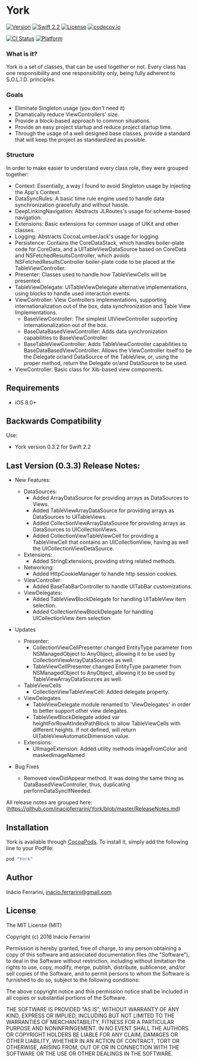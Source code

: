 # York
[![Version](https://img.shields.io/cocoapods/v/York.svg?style=flat)](http://cocoapods.org/pods/York)
[![Swift 2.2](https://img.shields.io/badge/Swift-2.2-orange.svg?style=flat)](https://swift.org/)
[![License](https://img.shields.io/cocoapods/l/York.svg?style=flat)](http://cocoapods.org/pods/York)
[![codecov.io](https://codecov.io/github/inacioferrarini/York/coverage.svg?branch=master)](https://codecov.io/github/inacioferrarini/York)

[![CI Status](http://img.shields.io/travis/inacioferrarini/York.svg?style=flat)](https://travis-ci.org/inacioferrarini/York)
[![Platform](https://img.shields.io/cocoapods/p/York.svg?style=flat)](http://cocoapods.org/pods/York)


### What is it?

York is a set of classes, that can be used together or not.
Every class has one responsibility and one responsibility only, being fully adherent to S.O.L.I.D. principles.


### Goals

* Eliminate Singleton usage (you don't need it)
* Dramatically reduce ViewControllers' size.
* Provide a block-based approach to common situations.
* Provide an easy project startup and reduce project startup time.
* Through the usage of a well designed base classes, provide a standard that will keep the project as standardized as possible.


### Structure

In order to make easier to understand every class role, they were grouped together:
* Context: Essentially, a way I found to avoid Singleton usage by injecting the App's Context.
* DataSyncRules: A basic time rule engine used to handle data synchronization gracefully and without hassle.
* DeepLinkingNavigation: Abstracts JLRoutes's usage for scheme-based navigation.
* Extensions: Basic extensions for common usage of UIKit and other classes.
* Logging: Abstracts CocoaLumberJack's usage for logging.
* Persistence: Contains the CoreDataStack, which handles boiler-plate code for CoreData, and a UITableViewDataSource based on CoreData and NSFetchedResultsController, which avoids NSFetchedResultsController boiler-plate code to be placed at the TableViewController.  
* Presenter: Classes used to handle how TableViewCells will be presented.
* TableViewDelegate: UITableViewDelegate alternative implementations, using blocks to handle used interaction events.
* ViewController: View Controllers implementations, supporting internationalization out of the box, data synchronization and Table View Implementations.
  * BaseViewController: The simplest UIViewController supporting internationalization out of the box.
  * BaseDataBasedViewController: Adds data synchronization capabilities to BaseViewController.
  * BaseTableViewController: Adds TableViewController capabilities to BaseDataBasedViewController. Allows the ViewController itself to be the Delegate or/and DataSource of the TableView, or, using the proper method, return the Delegate or/and DataSource to be used.
* ViewController: Basic class for Xib-based view components.


## Requirements

* iOS 8.0+


## Backwards Compatibility

Use:

* York version 0.3.2 for Swift 2.2


## Last Version (0.3.3) Release Notes:

* New Features:
  * DataSources:
    * Added ArrayDataSource for providing arrays as DataSources to Views.
    * Added TableViewArrayDataSource for providing arrays as DataSources to UITableViews.
    * Added CollectionViewArrayDataSource for providing arrays as DataSources to UICollectionViews.
    * Added CollectionViewTableViewCell for providing a TableViewCell that contains an UICollectionView, having as well the UICollectionViewDetaSource.
  * Extensions:
    * Added StringExtensions, providing string related methods.
  * Networking:
    * Added HttpCookieManager to handle http session cookies.
  * ViewController:
    * Added BaseTabBarController to handle UITabBar customizations.
  * ViewDelegates:
    * Added TableViewBlockDelegate for handling UITableView item selection.
    * Added CollectionViewBlockDelegate for handling UICollectionView item selection.

* Updates
  * Presenter:
    * CollectionViewCellPresenter changed EntityType parameter from NSManagedObject to AnyObject, allowing it to be used by CollectionViewArrayDataSources as well.
    * TableViewCellPresenter changed EntityType parameter from NSManagedObject to AnyObject, allowing it to be used by TableViewArrayDataSources as well.
  * TableViewCells
    * CollectionViewTableViewCell: Added delegate property.    
  * ViewDelegates
    * TableViewDelegate module renamed to 'ViewDelegates' in order to better support other view delegates.  
    * TableViewBlockDelegate added var heightForRowAtIndexPathBlock to allow TableViewCells with different heights. If not defined, will return UITableViewAutomaticDimension value.
  * Extensions:
    * UIImageExtension: Added utility methods imageFromColor and maskedImageNamed

* Bug Fixes
  * Removed viewDidAppear method. It was doing the same thing as DataBasedViewController, thus, duplicating performDataSyncIfNeeded.

All release notes are grouped here: (https://github.com/inacioferrarini/York/blob/master/ReleaseNotes.md)


## Installation

York is available through [CocoaPods](http://cocoapods.org). To install
it, simply add the following line to your Podfile:

```ruby
pod "York"
```


## Author

Inácio Ferrarini, inacio.ferrarini@gmail.com


## License

The MIT License (MIT)

Copyright (c) 2016 Inácio Ferrarini

Permission is hereby granted, free of charge, to any person obtaining a copy
of this software and associated documentation files (the "Software"), to deal
in the Software without restriction, including without limitation the rights
to use, copy, modify, merge, publish, distribute, sublicense, and/or sell
copies of the Software, and to permit persons to whom the Software is
furnished to do so, subject to the following conditions:

The above copyright notice and this permission notice shall be included in all
copies or substantial portions of the Software.

THE SOFTWARE IS PROVIDED "AS IS", WITHOUT WARRANTY OF ANY KIND, EXPRESS OR
IMPLIED, INCLUDING BUT NOT LIMITED TO THE WARRANTIES OF MERCHANTABILITY,
FITNESS FOR A PARTICULAR PURPOSE AND NONINFRINGEMENT. IN NO EVENT SHALL THE
AUTHORS OR COPYRIGHT HOLDERS BE LIABLE FOR ANY CLAIM, DAMAGES OR OTHER
LIABILITY, WHETHER IN AN ACTION OF CONTRACT, TORT OR OTHERWISE, ARISING FROM,
OUT OF OR IN CONNECTION WITH THE SOFTWARE OR THE USE OR OTHER DEALINGS IN THE
SOFTWARE.
